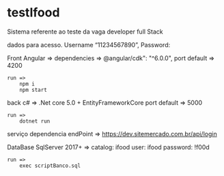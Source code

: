 # testIfood
Sistema referente ao teste da vaga developer full Stack

dados para acesso.
	Username “11234567890”,
	Password: 

Front
	Angular => dependencies => @angular/cdk": "^6.0.0",
	port default => 4200

	run =>
		npm i
		npm start

back
	c# => .Net core 5.0 + EntityFrameworkCore
	port default => 5000

	run =>
		dotnet run

serviço dependencia 
	endPoint => https://dev.sitemercado.com.br/api/login

DataBase
	SqlServer 2017+ => catalog: ifood user: ifood password: !f00d

	run => 
		exec scriptBanco.sql
